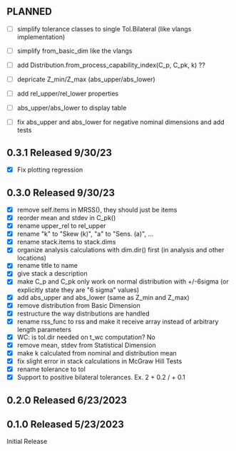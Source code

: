 ## PLANNED

- [ ] simplify tolerance classes to single Tol.Bilateral (like vlangs implementation)
- [ ] simplify from_basic_dim like the vlangs
- [ ] add Distribution.from_process_capability_index(C_p, C_pk, k) ??
- [ ] depricate Z_min/Z_max (abs_upper/abs_lower)
- [ ] add rel_upper/rel_lower properties
- [ ] abs_upper/abs_lower to display table
- [ ] fix abs_upper and abs_lower for negative nominal dimensions and add tests


## 0.3.1 Released 9/30/23

- [x] Fix plotting regression

## 0.3.0 Released 9/30/23

- [x] remove self.items in MRSS(), they should just be items
- [x] reorder mean and stdev in C_pk()
- [x] rename upper_rel to rel_upper
- [x] rename "k" to "Skew (k)", "a" to "Sens. (a)", ...
- [x] rename stack.items to stack.dims
- [x] organize analysis calculations with dim.dir() first (in analysis and other locations)
- [x] rename title to name
- [x] give stack a description
- [x] make C_p and C_pk only work on normal distribution with +/-6sigma (or explicitly state they are "6 sigma" values)
- [x] add abs_upper and abs_lower (same as Z_min and Z_max)
- [x] remove distribution from Basic Dimension
- [x] restructure the way distributions are handled
- [x] rename rss_func to rss and make it receive array instead of arbitrary length parameters
- [x] WC: is tol.dir needed on t_wc computation? No
- [x] remove mean, stdev from Statistical Dimension
- [x] make k calculated from nominal and distribution mean
- [x] fix slight error in stack calculations in McGraw Hill Tests
- [x] rename tolerance to tol
- [x] Support to positive bilateral tolerances. Ex. 2 + 0.2 / + 0.1

## 0.2.0 Released 6/23/2023

## 0.1.0 Released 5/23/2023

Initial Release
